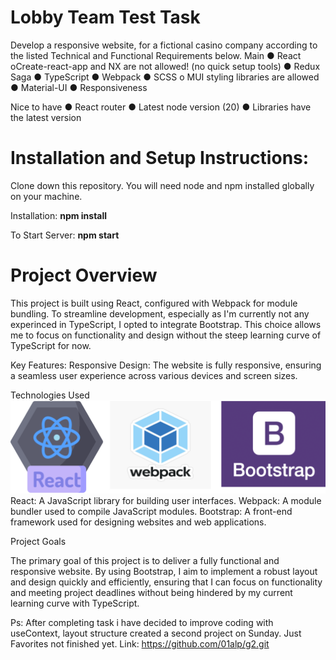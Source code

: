 # Lobby Team Test Task

Develop a responsive website, for a fictional casino company according to the listed Technical and Functional Requirements below.
Main
● React
    oCreate-react-app and NX are not allowed! (no quick setup tools)
● Redux Saga
● TypeScript
● Webpack
● SCSS
    o MUI styling libraries are allowed
● Material-UI
● Responsiveness

Nice to have
● React router
● Latest node version (20)
● Libraries have the latest version

# Installation and Setup Instructions:

Clone down this repository. You will need node and npm installed globally on your machine.

Installation:
**npm install**

To Start Server:
**npm start**

# Project Overview

This project is built using React, configured with Webpack for module bundling. To streamline development, especially as I'm currently not any experinced in TypeScript, I opted to integrate Bootstrap. This choice allows me to focus on functionality and design without the steep learning curve of TypeScript for now.

Key Features:
    Responsive Design: The website is fully responsive, ensuring a seamless user experience across various devices and screen sizes.

Technologies Used
![Alt text](public/assets/img/bitmap.png)
React: A JavaScript library for building user interfaces.
Webpack: A module bundler used to compile JavaScript modules.
Bootstrap: A front-end framework used for designing websites and web applications.

Project Goals

The primary goal of this project is to deliver a fully functional and responsive website. By using Bootstrap, I aim to implement a robust layout and design quickly and efficiently, ensuring that I can focus on functionality and meeting project deadlines without being hindered by my current learning curve with TypeScript.

Ps: After completing task i have decided to improve coding with useContext, layout structure created a second project on Sunday. Just Favorites not finished yet. Link:
https://github.com/01alp/g2.git
 

